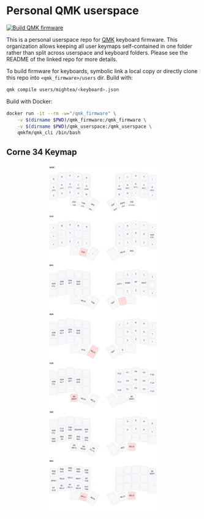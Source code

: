# Personal QMK userspace
[![Build QMK firmware](https://github.com/mightea/qmk_userspace/actions/workflows/build-qmk.yml/badge.svg)](https://github.com/mightea/qmk_userspace/actions/workflows/build-qmk.yml)

This is a personal userspace repo for [QMK](https://github.com/qmk/qmk_firmware) keyboard firmware. This organization allows keeping all user keymaps self-contained in one folder rather than split across userspace and keyboard folders. Please see the README of the linked repo for more details.

To build firmware for keyboards, symbolic link a local copy or directly clone this repo into `<qmk_firmware>/users` dir. Build with:

```sh
qmk compile users/mightea/<keyboard>.json
```

Build with Docker:
```sh
docker run -it --rm -w="/qmk_firmware" \
    -v $(dirname $PWD)/qmk_firmware:/qmk_firmware \
    -v $(dirname $PWD)/qmk_userspace:/qmk_userspace \
    qmkfm/qmk_cli /bin/bash
```

## Corne 34 Keymap
<center><img src="drawing/crkbd.svg" width="60%"></center>
